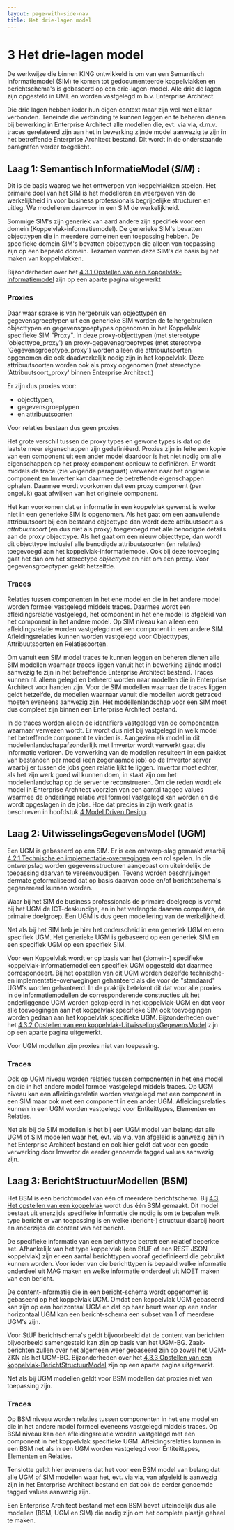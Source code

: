 ```yaml
---
layout: page-with-side-nav
title: Het drie-lagen model
---
```

# 3 Het drie-lagen model

De werkwijze die binnen KING ontwikkeld is om van een Semantisch Informatiemodel (SIM) te komen tot gedocumenteerde koppelvlakken en  berichtschema's is gebaseerd op een drie-lagen-model. Alle drie de lagen zijn opgesteld in UML en worden vastgelegd m.b.v. Enterprise Architect.

Die drie lagen hebben ieder hun eigen context maar zijn wel met elkaar verbonden. Teneinde die verbinding te kunnen leggen en te beheren dienen bij bewerking in Enterprise Architect alle modellen die, evt. via via, d.m.v. traces gerelateerd zijn aan het in bewerking zijnde model aanwezig te zijn in het betreffende Enterprise Architect bestand. Dit wordt in de onderstaande paragrafen verder toegelicht.

##  Laag 1: Semantisch InformatieModel (*SIM*) :

Dit is de basis waarop we het ontwerpen van koppelvlakken stoelen. Het primaire doel van het SIM is het modelleren en weergeven van de werkelijkheid in voor business professionals begrijpelijke structuren en uitleg. We modelleren daarvoor in een SIM de werkelijkheid.

Sommige SIM's zijn generiek van aard andere zijn specifiek voor een domein (Koppelvlak-informatiemodel). De generieke SIM's bevatten objecttypen die in meerdere domeinen een toepassing hebben. De specifieke domein SIM's bevatten objecttypen die alleen van toepassing zijn op een bepaald domein. Tezamen vormen deze SIM's de basis bij het maken van koppelvlakken.  

Bijzonderheden over het [4.3.1 Opstellen van een Koppelvlak-informatiemodel](Opstellen-koppelvlakSIM.md) zijn op een aparte pagina uitgewerkt

### Proxies

Daar waar sprake is van hergebruik van objecttypen en gegevensgroeptypen uit een generieke SIM worden de te hergebruiken objecttypen en gegevensgroeptypes opgenomen in het Koppelvlak specifieke SIM "Proxy".  In deze proxy-objecttypen (met stereotype 'objecttype_proxy') en proxy-gegevensgroeptypes (met stereotype 'Gegevensgroeptype_proxy') worden alleen die attribuutsoorten opgenomen die ook daadwerkelijk nodig zijn in het koppelvlak. Deze attribuutsoorten worden ook als proxy opgenomen (met stereotype 'Attribuutsoort_proxy' binnen Enterprise Architect.)

Er zijn dus proxies voor:
* objecttypen,
* gegevensgroeptypen
* en attribuutsoorten

Voor relaties bestaan dus geen proxies.

Het grote verschil tussen de proxy types en gewone types is dat op de laatste meer eigenschappen zijn gedefiniëerd. Proxies zijn in feite een kopie van een component uit een ander model daardoor is het niet nodig om alle eigenschappen op het proxy component opnieuw te definiëren. Er wordt middels de trace (zie volgende paragraaf) verwezen naar het originele component en Imverter kan daarmee de betreffende eigenschappen ophalen. Daarmee wordt voorkomen dat een proxy component (per ongeluk) gaat afwijken van het originele component.

Het kan voorkomen dat er informatie in een koppelvlak gewenst is welke niet in een generieke SIM is opgenomen.
Als het gaat om een aanvullende attribuutsoort bij een bestaand objecttype dan wordt deze atribuutsoort als *attribuutsoort* (en dus niet als proxy) toegevoegd met alle benodigde details aan de proxy objecttype.
Als het gaat om een nieuw objecttype, dan wordt dit objecttype inclusief alle benodigde attribuutsoorten (en relaties) toegevoegd aan het koppelvlak-informatiemodel. Ook bij deze toevoeging gaat het dan om het stereotype *objecttype* en niet om een proxy.
Voor gegevensgroeptypen geldt hetzelfde.

### Traces

Relaties tussen componenten in het ene model en die in het andere model worden formeel vastgelegd middels traces.
Daarmee wordt een afleidingsrelatie vastgelegd, het component in het ene model is afgeleid van het component in het andere model.
Op SIM niveau kan alleen een afleidingsrelatie worden vastgelegd met een component in een andere SIM. Afleidingsrelaties kunnen worden vastgelegd voor Objecttypes, Attribuutsoorten en Relatiesoorten.

Om vanuit een SIM model traces te kunnen leggen en beheren dienen alle SIM modellen waarnaar traces liggen vanuit het in bewerking zijnde model aanwezig te zijn in het betreffende Enterprise Architect bestand. Traces kunnen nl. alleen gelegd en beheerd worden naar modellen die in Enterprise Architect voor handen zijn. Voor de SIM modellen waarnaar de traces liggen geldt hetzelfde, de modellen waarnaar vanuit die modellen wordt getraced moeten eveneens aanwezig zijn. Het modellenlandschap voor een SIM moet dus compleet zijn binnen een Enterprise Architect bestand.

In de traces worden alleen de identifiers vastgelegd van de componenten waarnaar verwezen wordt. Er wordt dus niet bij vastgelegd in welk model het betreffende component te vinden is. Aangezien elk model in dit modellenlandschapafzonderlijk met Imvertor wordt verwerkt gaat die informatie verloren. De verwerking van de modellen resulteert in een pakket van bestanden per model (een zogenaamde job) op de Imvertor server waarbij er tussen de jobs geen relatie lijkt te liggen. Imvertor moet echter, als het zijn werk goed wil kunnen doen, in staat zijn om het modellenlandschap op de server te reconstrueren. Om die reden wordt elk model in Enterprise Architect voorzien van een aantal tagged values waarmee de onderlinge relatie wel formeel vastgelegd kan worden en die wordt opgeslagen in de jobs.
Hoe dat precies in zijn werk gaat is beschreven in hoofdstuk  [4 Model Driven Design](./ModelDrivenDesign.md). 

## Laag 2: UitwisselingsGegevensModel (UGM)

Een UGM is gebaseerd op een SIM. Er is een ontwerp-slag gemaakt waarbij [4.2.1 Technische en implementatie-overwegingen](./Technische-en-implementatieoverwegingen.md) een rol spelen. In die ontwerpslag worden gegevensstructuren aangepast om uiteindelijk de toepassing daarvan te vereenvoudigen. Tevens worden beschrijvingen dermate geformaliseerd dat op basis daarvan code en/of berichtschema's gegenereerd kunnen worden.

Waar bij het SIM de business professionals de primaire doelgroep is vormt bij het UGM de ICT-deskundige, en in het verlengde daarvan computers, de primaire doelgroep. Een UGM is dus geen modellering van de werkelijkheid.

Net als bij het SIM heb je hier het onderscheid in een generiek UGM en een specifiek UGM.
Het generieke UGM is gebaseerd op een generiek SIM en een specifiek UGM op een specifiek SIM.

Voor een Koppelvlak wordt er op basis van het (domein-) specifieke koppelvlak-informatiemodel een specifiek UGM opgesteld dat daarmee correspondeert. Bij het opstellen van dit UGM worden dezelfde technische- en implementatie-overwegingen gehanteerd als die voor de "standaard" UGM's worden gehanteerd. In de praktijk betekent dit dat voor alle proxies in de informatiemodellen de corresponderende constructies uit het onderliggende UGM worden gekopieerd in het koppelvlak-UGM en dat voor alle toevoegingen aan het koppelvlak specifieke SIM ook toevoegingen worden gedaan aan het koppelvlak specifieke UGM. Bijzonderheden over het [4.3.2 Opstellen van een koppelvlak-UitwisselingsGegevensModel](Opstellen-koppelvlakUGM.md) zijn op een aparte pagina uitgewerkt.

Voor UGM modellen zijn proxies niet van toepassing.

### Traces

Ook op UGM niveau worden relaties tussen componenten in het ene model en die in het andere model formeel vastgelegd middels traces.
Op UGM niveau kan een afleidingsrelatie worden vastgelegd met een component in een SIM maar ook met een component in een ander UGM. Afleidingsrelaties kunnen in een UGM worden vastgelegd voor Entiteittypes, Elementen en Relaties.

Net als bij de SIM modellen is het bij een UGM model van belang dat alle UGM of SIM modellen waar het, evt. via via, van afgeleid is aanwezig zijn in het Enterprise Architect bestand en ook hier geldt dat voor een goede verwerking door Imvertor de eerder genoemde tagged values aanwezig zijn.

## Laag 3: BerichtStructuurModellen (BSM)

Het BSM is een berichtmodel van één of meerdere berichtschema. Bij [4.3 Het opstellen van een koppelvlak](./Opstellen-koppelvlak.md) wordt dus één BSM gemaakt. Dit model bestaat uit enerzijds specifieke informatie die nodig is om te bepalen welk type bericht er van toepassing is en welke (bericht-) structuur daarbij hoort en anderzijds de content van het bericht.

De specifieke informatie van een berichttype betreft een relatief beperkte set. Afhankelijk van het type koppelvlak (een StUF of een REST JSON koppelvlak) zijn er een aantal berichttypen vooraf gedefinieerd die gebruikt kunnen worden. Voor ieder van die berichttypen is bepaald welke informatie onderdeel uit MAG maken en welke informatie onderdeel uit MOET maken van een bericht.

De content-informatie die in een bericht-schema wordt opgenomen is gebaseerd op het koppelvlak UGM.
Omdat een koppelvlak UGM gebaseerd kan zijn op een horizontaal UGM en dat op haar beurt weer op een ander horizontaal UGM kan een bericht-schema een subset van 1 of meerdere UGM's zijn.

Voor StUF berichtschema's geldt bijvoorbeeld dat de content van berichten bijvoorbeeld samengesteld kan zijn op basis van het UGM-BG. Zaak-berichten zullen over het algemeen weer gebaseerd zijn op zowel het UGM-ZKN als het UGM-BG. Bijzonderheden over het [4.3.3 Opstellen van een koppelvlak-BerichtStructuurModel](./Opstellen-koppelvlakBSM.md) zijn op een aparte pagina uitgewerkt.

Net als bij UGM modellen geldt voor BSM modellen dat proxies niet van toepassing zijn.

### Traces

Op BSM niveau worden relaties tussen componenten in het ene model en die in het andere model formeel eveneens vastgelegd middels traces. Op BSM niveau kan een afleidingsrelatie worden vastgelegd met een component in het koppelvlak specifieke UGM. Afleidingsrelaties kunnen in een BSM net als in een UGM worden vastgelegd voor Entiteittypes, Elementen en Relaties.

Tenslotte geldt hier eveneens dat het voor een BSM model van belang dat alle UGM of SIM modellen waar het, evt. via via, van afgeleid is aanwezig zijn in het Enterprise Architect bestand en dat ook de eerder genoemde tagged values aanwezig zijn.

Een Enterprise Architect bestand met een BSM bevat uiteindelijk dus alle modellen (BSM, UGM en SIM) die nodig zijn om het complete plaatje geheel te maken.
